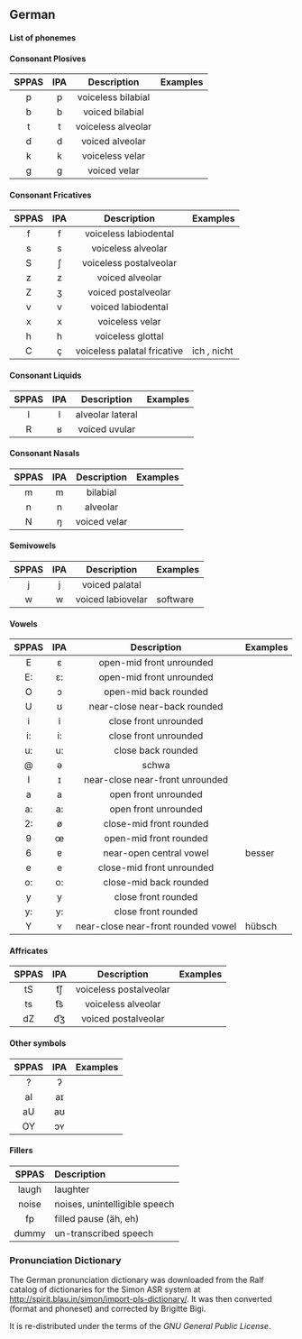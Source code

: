 ## German

#### List of phonemes


#### Consonant Plosives

| SPPAS |  IPA  | Description           | Examples  |
|:-----:|:-----:|:---------------------:|:----------|
|   p   |   p   | voiceless bilabial    |      |
|   b   |   b   | voiced bilabial       |       |
|   t   |   t   | voiceless alveolar    |      |
|   d   |   d   | voiced alveolar       |       |
|   k   |   k   | voiceless velar       |      |
|   g   |   g   | voiced velar          |       |



#### Consonant Fricatives

| SPPAS |  IPA  | Description            | Examples  |
|:-----:|:-----:|:----------------------:|:----------|
|   f   |   f   | voiceless labiodental  |      |
|   s   |   s   | voiceless alveolar     |       |
|   S   |   ʃ   | voiceless postalveolar |      |
|   z   |   z   | voiced alveolar        |       |
|   Z   |   ʒ   | voiced postalveolar    |      |
|   v   |   v   | voiced labiodental     |       |
|   x   |   x   | voiceless velar        |      |
|   h   |   h   | voiceless glottal      |        |
|   C   |   ç   | voiceless palatal fricative | ich , nicht |



#### Consonant Liquids

| SPPAS |  IPA  | Description            | Examples        |
|:-----:|:-----:|:----------------------:|:----------------|
|   l   |   l   | alveolar lateral       |   |
|   R   |   ʁ   | voiced uvular          |   |



#### Consonant Nasals

| SPPAS |  IPA  | Description            | Examples  |
|:-----:|:-----:|:----------------------:|:----------|
|   m   |   m   | bilabial               |       |
|   n   |   n   | alveolar               |       |
|   N   |   ŋ   | voiced velar           |  |



#### Semivowels

| SPPAS |  IPA  | Description            | Examples  |
|:-----:|:-----:|:----------------------:|:----------|
|   j   |   j   | voiced palatal         |       |
|   w   |   w   | voiced labiovelar      | software    | 



#### Vowels

| SPPAS |  IPA  | Description               | Examples        |
|:-----:|:-----:|:-------------------------:|:----------------|
|   E   |   ɛ   | open-mid front unrounded  |      |
|   E:  |   ɛ:  | open-mid front unrounded  |      |
|   O   |   ɔ   | open-mid back rounded     |  |
|   U   |   ʊ   | near-close near-back rounded  |   |
|   i   |   i   | close front unrounded     |    |
|   i:  |   i:  | close front unrounded     |    |
|   u:  |   u:  | close back rounded        |     |
|   @   |   ə   | schwa                     |                 |
|   I   |   ɪ   | near-close near-front unrounded |    |
|   a   |   a   | open front unrounded      |   |
|   a:  |   a:  | open front unrounded      |   |
|   2:  |   ø   | close-mid front rounded   |   |
|   9   |   œ   | open-mid front rounded    |   |
|   6   |   ɐ   | near-open central vowel   | besser    |
|   e   |   e   | close-mid front unrounded |   |
|   o:  |   o:  | close-mid back rounded    |   |
|   y   |   y   | close front rounded       |      |
|   y:  |   y:  | close front rounded       |      |
|   Y   |   ʏ   | near-close near-front rounded vowel | hübsch    |



#### Affricates

| SPPAS |  IPA  | Description               | Examples                |
|:-----:|:-----:|:-------------------------:|:------------------------|
|  tS   |  t͡ʃ   | voiceless postalveolar    |  |
|  ts   |  t͡s   | voiceless alveolar        |  |
|  dZ   |  d͡ʒ   | voiced postalveolar       |  | 



#### Other symbols

| SPPAS |  IPA  | Examples  |
|:-----:|:-----:|:----------|
|   ?   |   ʔ   |           |
|  aI   |  aɪ   |     |
|  aU   |  aʊ   |     |
|  OY   |  ɔʏ   |     |


#### Fillers

| SPPAS | Description                     | 
|:-----:|:--------------------------------|
| laugh |  laughter                       |
| noise |  noises, unintelligible speech  |
| fp    |  filled pause (äh, eh)          |
| dummy |  un-transcribed speech          |


### Pronunciation Dictionary

The German pronunciation dictionary was downloaded from the Ralf catalog
of dictionaries for the Simon ASR system at
<http://spirit.blau.in/simon/import-pls-dictionary/>.
It was then converted (format and phoneset) and corrected by Brigitte Bigi.

It is re-distributed under the terms of the *GNU General Public License*.
